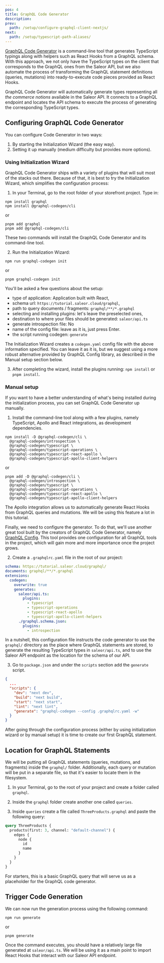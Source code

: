 ```yaml
---
pos: 4
title: GraphQL Code Generator
description:
prev:
  path: /setup/configure-graphql-client-nextjs/
next:
  path: /setup/typescript-path-aliases/
---
```


[GraphQL Code Generator](https://www.graphql-code-generator.com/) is a command-line tool that generates TypeScript typings along with helpers such as React Hooks from a GraphQL schema. With this approach, we not only have the TypeScript types on the client that corresponds to the GraphQL ones from the Saleor API, but we also automate the process of transforming the GraphQL statement definitions (queries, mutations) into ready-to-execute code pieces provided as React Hooks.

GraphQL Code Generator will automatically generate types representing all _the commerce notions_ available in the Saleor API. It connects to a GraphQL endpoint and locates the API schema to execute the process of generating the corresponding TypeScript types.

## Configuring GraphQL Code Generator

You can configure Code Generator in two ways:

1. By starting the Initialization Wizard (the easy way).
2. Setting it up manually (medium difficulty but provides more options).

### Using Initialization Wizard

GraphQL Code Generator ships with a variety of plugins that will suit most of the stacks out there. Because of that, it is best to try the Initialization Wizard, which simplifies the configuration process:

1. In your Terminal, go to the root folder of your storefront project. Type in:

```
npm install graphql
npm install @graphql-codegen/cli
```

or

```
pnpm add graphql
pnpm add @graphql-codegen/cli
```

These two commands will install the GraphQL Code Generator and its command-line tool.

2. Run the Initialization Wizard:

```
npm run graphql-codegen init
```

or

```
pnpm graphql-codegen init
```

You'll be asked a few questions about the setup:

- type of application: Application built with React,
- schema url: `https://tutorial.saleor.cloud/graphql`,
- path to query documents / fragments: `graphql/**/*.graphql`
- selecting and installing plugins: let's leave the preselected ones,
- destination to where your files should be generated: `saleor/api.ts`
- generate introspection file: No
- name of the config file: leave as it is, just press Enter.
- the script running codegen: `generate`

The Initialization Wizard creates a `codegen.yaml` config file with the above information specified. You can leave it as it is, but we suggest using a more robust alternative provided by GraphQL Config library, as described in the Manual setup section below.

3. After completing the wizard, install the plugins running: `npm install` or `pnpm install`.

### Manual setup

If you want to have a better understanding of what's being installed during the initialization process, you can set GraphQL Code Generator up manually.

1. Install the command-line tool along with a few plugins, namely TypeScript, Apollo and React integrations, as development dependencies.

```
npm install -D @graphql-codegen/cli \
  @graphql-codegen/introspection \
  @graphql-codegen/typescript \
  @graphql-codegen/typescript-operations \
  @graphql-codegen/typescript-react-apollo \
  @graphql-codegen/typescript-apollo-client-helpers
```

or

```
pnpm add -D @graphql-codegen/cli \
  @graphql-codegen/introspection \
  @graphql-codegen/typescript \
  @graphql-codegen/typescript-operations \
  @graphql-codegen/typescript-react-apollo \
  @graphql-codegen/typescript-apollo-client-helpers
```

The Apollo integration allows us to automatically generate React Hooks from GraphQL queries and mutations. We will be using this feature a lot in this tutorial.

Finally, we need to configure the generator. To do that, we'll use another great tool built by the creators of GraphQL Code Generator, namely [GraphQL Config](https://www.graphql-config.com/). This tool provides one configuration for all GraphQL tools in the project, which will gain more and more importance once the project grows.

2. Create a `.graphqlrc.yaml` file in the root of our project:

```yaml
schema: https://tutorial.saleor.cloud/graphql/
documents: graphql/**/*.graphql
extensions:
  codegen:
    overwrite: true
    generates:
      saleor/api.ts:
        plugins:
          - typescript
          - typescript-operations
          - typescript-react-apollo
          - typescript-apollo-client-helpers
      ./graphql.schema.json:
        plugins:
          - introspection
```

In a nutshell, this configuration file instructs the code generator to use the `graphql/` directory as the place where GraphQL statements are stored, to generate the resulting TypeScript types in `saleor/api.ts`, and to use the Saleor API endpoint as the location for the schema of our API.

3. Go to `package.json` and under the `scripts` section add the `generate` script.

```json
{
  ...
  "scripts": {
    "dev": "next dev",
    "build": "next build",
    "start": "next start",
    "lint": "next lint",
    "generate": "graphql-codegen --config .graphqlrc.yaml -w"
  }
}
```

After going through the configuration process (either by using initialization wizard or by manual setup) it is time to create our first GraphQL statement.

## Location for GraphQL Statements

We will be putting all GraphQL statements (queries, mutations, and fragments) inside the `graphql/` folder. Additionally, each query or mutation will be put in a separate file, so that it's easier to locate them in the filesystem.

1. In your Terminal, go to the root of your project and create a folder called `graphql`.

2. Inside the `graphql` folder create another one called `queries`.

3. Inside `queries` create a file called `ThreeProducts.graphql` and paste the following query:

```graphql
query ThreeProducts {
  products(first: 3, channel: "default-channel") {
    edges {
      node {
        id
        name
      }
    }
  }
}
```

For starters, this is a basic GraphQL query that will serve us as a placeholder for the GraphQL code generator.

## Trigger Code Generation

We can now run the generation process using the following command:

```
npm run generate
```

or

```
pnpm generate
```

Once the command executes, you should have a relatively large file generated at `saleor/api.ts`. We will be using it as a main point to import React Hooks that interact with our Saleor API endpoint.
